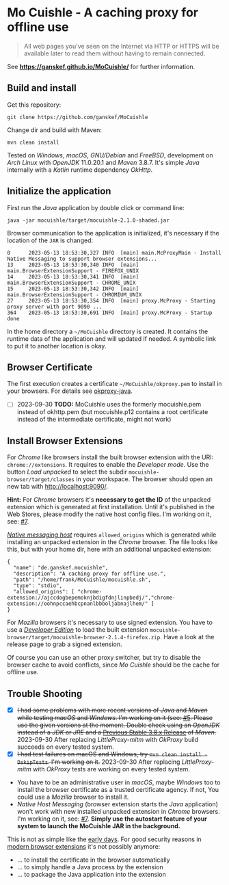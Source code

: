 # Mo Cuishle - A caching proxy for offline use

> All web pages you've seen on the Internet via HTTP or HTTPS will be available later to read them without having to remain connected.

See **https://ganskef.github.io/MoCuishle/** for further information.

## Build and install

Get this repository:

    git clone https://github.com/ganskef/MoCuishle

Change dir and build with Maven:

    mvn clean install

Tested on *Windows*, *macOS*, *GNU/Debian* and *FreeBSD*, development on *Arch Linux* with *OpenJDK* 11.0.20.1 and *Maven* 3.8.7. It's simple *Java* internally with a *Kotlin* runtime dependency *OkHttp*.

## Initialize the application

First run the *Java* application by double click or command line:

    java -jar mocuishle/target/mocuishle-2.1.0-shaded.jar

Browser communication to the application is initialized, it's necessary if the location of the `JAR` is changed:

    0      2023-05-13 18:53:30,327 INFO  [main] main.McProxyMain - Install Native Messaging to support browser extensions...
    13     2023-05-13 18:53:30,340 INFO  [main] main.BrowserExtensionSupport - FIREFOX_UNIX
    14     2023-05-13 18:53:30,341 INFO  [main] main.BrowserExtensionSupport - CHROME_UNIX
    15     2023-05-13 18:53:30,342 INFO  [main] main.BrowserExtensionSupport - CHROMIUM_UNIX
    27     2023-05-13 18:53:30,354 INFO  [main] proxy.McProxy - Starting proxy server with port 9090 ...
    364    2023-05-13 18:53:30,691 INFO  [main] proxy.McProxy - Startup done

In the home directory a `~/MoCuishle` directory is created. It contains the runtime data of the application and will updated if needed. A symbolic link to put it to another location is okay.

## Browser Certificate

The first execution creates a certificate `~/MoCuishle/okproxy.pem` to install in your browsers. For details see [okproxy-java](okproxy-java/README.md).

* [ ] 2023-09-30 **TODO:** MoCuishle uses the formerly mocuishle.pem instead of okhttp.pem (but mocuishle.p12 contains a root certificate instead of the intermediate certificate, might not work)

## Install Browser Extensions

For *Chrome* like browsers install the built browser extension with the URI: `chrome://extensions`. It requires to enable the *Developer mode*. Use the button *Load unpacked* to select the subdir `mocuishle-browser/target/classes` in your workspace. The browser should open an new tab with <http://localhost:9090/>.

**Hint:** For *Chrome* browsers it's **necessary to get the ID** of the unpacked extension which is generated at first installation. Until it's published in the Web Stores, please modify the native host config files. I'm working on it, see: [#7](https://github.com/ganskef/MoCuishle/issues/7).

*[Native messaging host](https://developer.chrome.com/docs/apps/nativeMessaging/#native-messaging-host)* requires `allowed_origins` which is generated while installing an unpacked extension in the *Chrome* browser. The file looks like this, but with your home dir, here with an additional unpacked extension:

    {
      "name": "de.ganskef.mocuishle",
      "description": "A caching proxy for offline use.",
      "path": "/home/frank/MoCuishle/mocuishle.sh",
      "type": "stdio",
      "allowed_origins": [ "chrome-extension://ajccdogbepemoknjbdigfdnjlinpbedj/","chrome-extension://oohnpccaehbcpnanlbbboljabnajlhem/" ]
    }

For *Mozilla* browsers it's necessary to use signed extension. You have to use a *[Developer Edition](https://www.mozilla.org/firefox/developer/)* to load the built extension `mocuishle-browser/target/mocuishle-browser-2.1.4-firefox.zip`. Have a look at the release page to grab a signed extension.

Of course you can use an other proxy switcher, but try to disable the browser cache to avoid conflicts, since *Mo Cuishle* should be the cache for offline use.

## Trouble Shooting

* [x] ~~I had some problems with more recent versions of *Java* and *Maven* while testing *macOS* and *Windows*. I'm working on it (see: [#5](https://github.com/ganskef/MoCuishle/issues/5). Please use the given versions at the moment. Double check using an *OpenJDK* instead of a *JDK* or *JRE* and a [Previous Stable 3.8.x Release](https://maven.apache.org/download.cgi?.#previous-stable-3-8-x-release) of *Maven*.~~ 2023-09-30 After replacing *LittleProxy-mitm* with *OkProxy* build succeeds on every tested system.
* [x] ~~I had test failures on macOS and Windows, try `mvn clean install -DskipTests`. I'm working on it.~~ 2023-09-30 After replacing *LittleProxy-mitm* with *OkProxy* tests are working on every tested system.
* You have to be an administrative user in *macOS*, maybe *Windows* too to install the browser certificate as a trusted certificate agency. If not, You could use a *Mozilla* browser to install it.
* *Native Host Messaging* (browser extension starts the *Java* application) won't work with new installed unpacked extension in *Chrome* browsers. I'm working on it, see: [#7](https://github.com/ganskef/MoCuishle/issues/7). **Simply use the autostart feature of your system to launch the MoCuishle JAR in the background.**

This is not as simple like the [early days](https://ganskef.github.io/MoCuishle/#!2016-09-26-mocuishle.md#The_vision_-_Ideas_behind). For good security reasons in [modern browser extensions](https://blog.mozilla.org/addons/2018/08/21/timeline-for-disabling-legacy-firefox-add-ons/) it's not possibly anymore:

* ... to install the certificate in the browser automatically
* ... to simply handle a Java process by the extension
* ... to package the Java application into the extension

